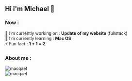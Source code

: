 ## Hi i'm Michael 👋
### Now :
🔭 I’m currently working on : **Update of my website** (fullstack)\
🌱 I’m currently learning : **Mac OS**\
⚡ Fun fact : **1 + 1 = 2**
### About me :
![macqael](https://github-readme-stats.vercel.app/api/top-langs/?username=macqael&layout=compact&hide=html)\
![macqael](https://github-readme-stats.vercel.app/api?username=macqael&show_icons=true)